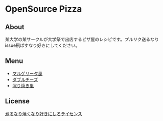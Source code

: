 # OpenSource Pizza

## About
某大学の某サークルが大学祭で出店するピザ屋のレシピです。プルリク送るなりissue飛ばすなり好きにしてください。

## Menu
* [マルゲリータ風](https://github.com/nicofun/open-source-pizza/blob/master/menu/margherita.md)
* [ダブルチーズ](https://github.com/nicofun/open-source-pizza/blob/master/menu/doubleCheese.md)
* [照り焼き風](https://github.com/nicofun/open-source-pizza/blob/master/menu/teriyaki.md)

## License
[煮るなり焼くなり好きにしろライセンス](http://www.kmonos.net/nysl/)
